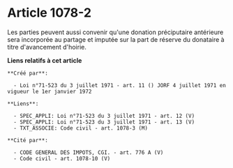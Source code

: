 # Article 1078-2

Les parties peuvent aussi convenir qu'une donation préciputaire antérieure sera incorporée au partage et imputée sur la part
de réserve du donataire à titre d'avancement d'hoirie.

**Liens relatifs à cet article**

	**Créé par**:

	  - Loi n°71-523 du 3 juillet 1971 - art. 11 () JORF 4 juillet 1971 en vigueur le 1er janvier 1972

	**Liens**:

	  - SPEC_APPLI: Loi n°71-523 du 3 juillet 1971 - art. 12 (V)
	  - SPEC_APPLI: Loi n°71-523 du 3 juillet 1971 - art. 13 (V)
	  - TXT_ASSOCIE: Code civil - art. 1078-3 (M)

	**Cité par**:

	  - CODE GENERAL DES IMPOTS, CGI. - art. 776 A (V)
	  - Code civil - art. 1078-10 (V)
